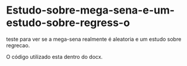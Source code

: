 # Estudo-sobre-mega-sena-e-um-estudo-sobre-regress-o
teste para ver se a mega-sena realmente é aleatoria e um estudo sobre regrecao.




O código utilizado esta dentro do docx.
